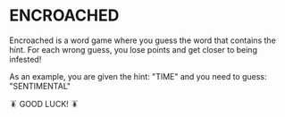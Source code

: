 # ENCROACHED

Encroached is a word game where you guess the word that contains the hint. For each wrong guess, you lose points and get closer to being infested!

As an example, you are given the hint:
"TIME"
and you need to guess:
"SENTIMENTAL"

🪳 GOOD LUCK! 🪳